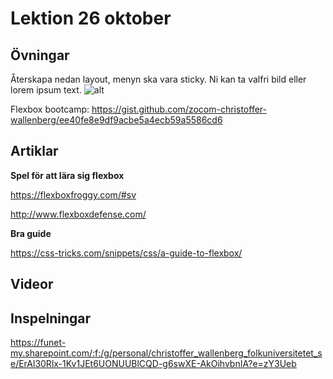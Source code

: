 # Lektion 26 oktober

## Övningar

Återskapa nedan layout, menyn ska vara sticky. Ni kan ta valfri bild eller lorem ipsum text.
![alt](exercise-position.png)

Flexbox bootcamp: https://gist.github.com/zocom-christoffer-wallenberg/ee40fe8e9df9acbe5a4ecb59a5586cd6

## Artiklar

**Spel för att lära sig flexbox**

https://flexboxfroggy.com/#sv

http://www.flexboxdefense.com/

**Bra guide**

https://css-tricks.com/snippets/css/a-guide-to-flexbox/

## Videor

## Inspelningar

https://funet-my.sharepoint.com/:f:/g/personal/christoffer_wallenberg_folkuniversitetet_se/ErAl30Rlx-1Kv1JEt6UONUUBlCQD-g6swXE-AkOihvbnIA?e=zY3Ueb